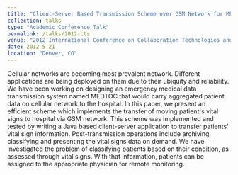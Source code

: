```yaml
---
title: "Client-Server Based Transmission Scheme over GSM Network for MEDTOC with Patient Classification"
collection: talks
type: "Academic Conference Talk"
permalink: /talks/2012-cts
venue: "2012 International Conference on Collaboration Technologies and Systems"
date: 2012-5-21
location: "Denver, CO"
---
```


Cellular networks are becoming most prevalent network. Different applications are being deployed on them due to their ubiquity and reliability. We have been working on designing an emergency medical data transmission system named MEDTOC that would carry aggregated patient data on cellular network to the hospital. In this paper, we present an efficient scheme which implements the transfer of moving patient's vital signs to hospital via GSM network. This scheme was implemented and tested by writing a Java based client-server application to transfer patients' vital sign information. Post-transmission operations include archiving, classifying and presenting the vital signs data on demand. We have investigated the problem of classifying patients based on their condition, as assessed through vital signs. With that information, patients can be assigned to the appropriate physician for remote monitoring.